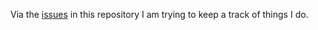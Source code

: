 Via the [issues](https://github.com/codeanit/todo/issues) in this repository I am trying to keep a track of things I do.
